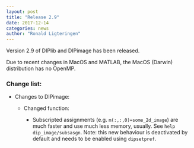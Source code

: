 ```yaml
---
layout: post
title: "Release 2.9"
date: 2017-12-14
categories: news
author: "Ronald Ligteringen"
---
```


Version 2.9 of DIPlib and DIPimage has been released.

Due to recent changes in MacOS and MATLAB, the MacOS (Darwin) distribution has no OpenMP.

<h3>Change list:</h3>

- Changes to DIPimage:

    - Changed function:

        - Subscripted assignments (e.g. `m(:,:,0)=some_2d_image`) are much faster and use much less memory, usually.
          See `help dip_image/subsasgn`.
          Note: this new behaviour is deactivated by default and needs to be enabled using `dipsetpref`.
